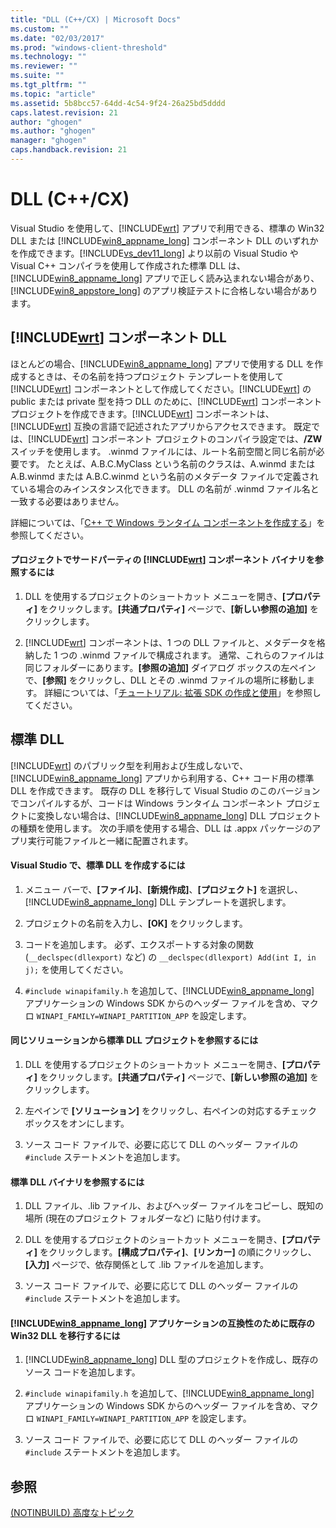 ```yaml
---
title: "DLL (C++/CX) | Microsoft Docs"
ms.custom: ""
ms.date: "02/03/2017"
ms.prod: "windows-client-threshold"
ms.technology: ""
ms.reviewer: ""
ms.suite: ""
ms.tgt_pltfrm: ""
ms.topic: "article"
ms.assetid: 5b8bcc57-64dd-4c54-9f24-26a25bd5dddd
caps.latest.revision: 21
author: "ghogen"
ms.author: "ghogen"
manager: "ghogen"
caps.handback.revision: 21
---
```

# DLL (C++/CX)
Visual Studio を使用して、[!INCLUDE[wrt](../cppcx/includes/wrt-md.md)] アプリで利用できる、標準の Win32 DLL または [!INCLUDE[win8_appname_long](../cppcx/includes/win8-appname-long-md.md)] コンポーネント DLL のいずれかを作成できます。[!INCLUDE[vs_dev11_long](../cppcx/includes/vs-dev11-long-md.md)] より以前の Visual Studio や Visual C\+\+ コンパイラを使用して作成された標準 DLL は、[!INCLUDE[win8_appname_long](../cppcx/includes/win8-appname-long-md.md)] アプリで正しく読み込まれない場合があり、[!INCLUDE[win8_appstore_long](../cppcx/includes/win8-appstore-long-md.md)] のアプリ検証テストに合格しない場合があります。  
  
## [!INCLUDE[wrt](../cppcx/includes/wrt-md.md)] コンポーネント DLL  
 ほとんどの場合、[!INCLUDE[win8_appname_long](../cppcx/includes/win8-appname-long-md.md)] アプリで使用する DLL を作成するときは、その名前を持つプロジェクト テンプレートを使用して [!INCLUDE[wrt](../cppcx/includes/wrt-md.md)] コンポーネントとして作成してください。[!INCLUDE[wrt](../cppcx/includes/wrt-md.md)] の public または private 型を持つ DLL のために、[!INCLUDE[wrt](../cppcx/includes/wrt-md.md)] コンポーネント プロジェクトを作成できます。[!INCLUDE[wrt](../cppcx/includes/wrt-md.md)] コンポーネントは、[!INCLUDE[wrt](../cppcx/includes/wrt-md.md)] 互換の言語で記述されたアプリからアクセスできます。 既定では、[!INCLUDE[wrt](../cppcx/includes/wrt-md.md)] コンポーネント プロジェクトのコンパイラ設定では、**\/ZW** スイッチを使用します。 .winmd ファイルには、ルート名前空間と同じ名前が必要です。 たとえば、A.B.C.MyClass という名前のクラスは、A.winmd または A.B.winmd または A.B.C.winmd という名前のメタデータ ファイルで定義されている場合のみインスタンス化できます。 DLL の名前が .winmd ファイル名と一致する必要はありません。  
  
 詳細については、「[C\+\+ で Windows ランタイム コンポーネントを作成する](../Topic/Creating%20Windows%20Runtime%20Components%20in%20C++.md)」を参照してください。  
  
#### プロジェクトでサードパーティの [!INCLUDE[wrt](../cppcx/includes/wrt-md.md)] コンポーネント バイナリを参照するには  
  
1.  DLL を使用するプロジェクトのショートカット メニューを開き、**\[プロパティ\]** をクリックします。**\[共通プロパティ\]** ページで、**\[新しい参照の追加\]** をクリックします。  
  
2.  [!INCLUDE[wrt](../cppcx/includes/wrt-md.md)] コンポーネントは、1 つの DLL ファイルと、メタデータを格納した 1 つの .winmd ファイルで構成されます。 通常、これらのファイルは同じフォルダーにあります。**\[参照の追加\]** ダイアログ ボックスの左ペインで、**\[参照\]** をクリックし、DLL とその .winmd ファイルの場所に移動します。 詳細については、「[チュートリアル: 拡張 SDK の作成と使用](http://msdn.microsoft.com/ja-jp/001e2fca-3d56-43ab-a5e0-0561d085679f)」を参照してください。  
  
## 標準 DLL  
 [!INCLUDE[wrt](../cppcx/includes/wrt-md.md)] のパブリック型を利用および生成しないで、[!INCLUDE[win8_appname_long](../cppcx/includes/win8-appname-long-md.md)] アプリから利用する、C\+\+ コード用の標準 DLL を作成できます。 既存の DLL を移行して Visual Studio のこのバージョンでコンパイルするが、コードは Windows ランタイム コンポーネント プロジェクトに変換しない場合は、[!INCLUDE[win8_appname_long](../cppcx/includes/win8-appname-long-md.md)] DLL プロジェクトの種類を使用します。 次の手順を使用する場合、DLL は .appx パッケージのアプリ実行可能ファイルと一緒に配置されます。  
  
#### Visual Studio で、標準 DLL を作成するには  
  
1.  メニュー バーで、**\[ファイル\]**、**\[新規作成\]**、**\[プロジェクト\]** を選択し、[!INCLUDE[win8_appname_long](../cppcx/includes/win8-appname-long-md.md)] DLL テンプレートを選択します。  
  
2.  プロジェクトの名前を入力し、**\[OK\]** をクリックします。  
  
3.  コードを追加します。 必ず、エクスポートする対象の関数 \(`__declspec(dllexport)` など\) の `__declspec(dllexport) Add(int I, in j);` を使用してください。  
  
4.  `#include winapifamily.h` を追加して、[!INCLUDE[win8_appname_long](../cppcx/includes/win8-appname-long-md.md)] アプリケーションの Windows SDK からのヘッダー ファイルを含め、マクロ `WINAPI_FAMILY=WINAPI_PARTITION_APP` を設定します。  
  
#### 同じソリューションから標準 DLL プロジェクトを参照するには  
  
1.  DLL を使用するプロジェクトのショートカット メニューを開き、**\[プロパティ\]** をクリックします。**\[共通プロパティ\]** ページで、**\[新しい参照の追加\]** をクリックします。  
  
2.  左ペインで **\[ソリューション\]** をクリックし、右ペインの対応するチェック ボックスをオンにします。  
  
3.  ソース コード ファイルで、必要に応じて DLL のヘッダー ファイルの `#include` ステートメントを追加します。  
  
#### 標準 DLL バイナリを参照するには  
  
1.  DLL ファイル、.lib ファイル、およびヘッダー ファイルをコピーし、既知の場所 \(現在のプロジェクト フォルダーなど\) に貼り付けます。  
  
2.  DLL を使用するプロジェクトのショートカット メニューを開き、**\[プロパティ\]** をクリックします。**\[構成プロパティ\]**、**\[リンカー\]** の順にクリックし、**\[入力\]** ページで、依存関係として .lib ファイルを追加します。  
  
3.  ソース コード ファイルで、必要に応じて DLL のヘッダー ファイルの `#include` ステートメントを追加します。  
  
#### [!INCLUDE[win8_appname_long](../cppcx/includes/win8-appname-long-md.md)] アプリケーションの互換性のために既存の Win32 DLL を移行するには  
  
1.  [!INCLUDE[win8_appname_long](../cppcx/includes/win8-appname-long-md.md)] DLL 型のプロジェクトを作成し、既存のソース コードを追加します。  
  
2.  `#include winapifamily.h` を追加して、[!INCLUDE[win8_appname_long](../cppcx/includes/win8-appname-long-md.md)] アプリケーションの Windows SDK からのヘッダー ファイルを含め、マクロ `WINAPI_FAMILY=WINAPI_PARTITION_APP` を設定します。  
  
3.  ソース コード ファイルで、必要に応じて DLL のヘッダー ファイルの `#include` ステートメントを追加します。  
  
## 参照  
 [\(NOTINBUILD\) 高度なトピック](http://msdn.microsoft.com/ja-jp/1ccff0cf-a6cc-47ef-a05f-eba6307b3ced)
